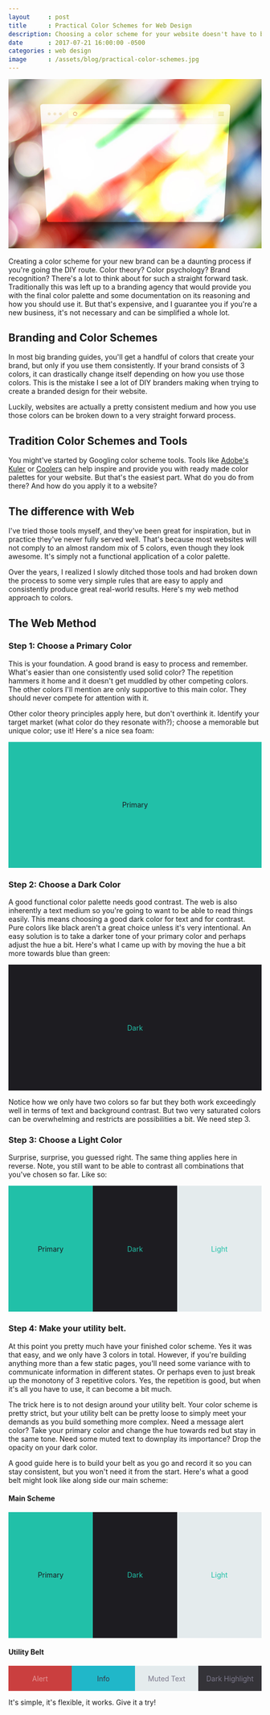 ```yaml
---
layout     : post
title      : Practical Color Schemes for Web Design
description: Choosing a color scheme for your website doesn't have to be complicated. Follow these rules and you'll be sure to nail it.
date       : 2017-07-21 16:00:00 -0500
categories : web design
image      : /assets/blog/practical-color-schemes.jpg
---
```


![Practical Color Schemes for Web Design](/assets/blog/practical-color-schemes.jpg)

Creating a color scheme for your new brand can be a daunting process if you're going the DIY route. Color theory? Color psychology? Brand recognition? There's a lot to think about for such a straight forward task. Traditionally this was left up to a branding agency that would provide you with the final color palette and some documentation on its reasoning and how you should use it. But that's expensive, and I guarantee you if you're a new business, it's not necessary and can be simplified a whole lot.

## Branding and Color Schemes
In most big branding guides, you'll get a handful of colors that create your brand, but only if you use them consistently. If your brand consists of 3 colors, it can drastically change itself depending on how you use those colors. This is the mistake I see a lot of DIY branders making when trying to create a branded design for their website.

Luckily, websites are actually a pretty consistent medium and how you use those colors can be broken down to a very straight forward process.

## Tradition Color Schemes and Tools

You might've started by Googling color scheme tools. Tools like [Adobe's Kuler](https://color.adobe.com/) or [Coolers](https://coolors.co/) can help inspire and provide you with ready made color palettes for your website. But that's the easiest part. What do you do from there? And how do you apply it to a website?

## The difference with Web

I've tried those tools myself, and they've been great for inspiration, but in practice they've never fully served well. That's because most websites will not comply to an almost random mix of 5 colors, even though they look awesome. It's simply not a functional application of a color palette.

Over the years, I realized I slowly ditched those tools and had broken down the process to some very simple rules that are easy to apply and consistently produce great real-world results. Here's my web method approach to colors.


## The Web Method

### Step 1: Choose a Primary Color

This is your foundation. A good brand is easy to process and remember. What's easier than one consistently used solid color? The repetition hammers it home and it doesn't get muddled by other competing colors. The other colors I'll mention are only supportive to this main color. They should never compete for attention with it.

Other color theory principles apply here, but don't overthink it. Identify your target market (what color do they resonate with?); choose a memorable but unique color; use it! Here's a nice sea foam:

<div style="
	width:100%;
	height:250px;
	display:flex;
	justify-content: center;
	align-items: center;
	background-color:#21c0a8;
	color: #1d1c21;
">Primary</div>

### Step 2: Choose a Dark Color

A good functional color palette needs good contrast. The web is also inherently a text medium so you're going to want to be able to read things easily. This means choosing a good dark color for text and for contrast. Pure colors like black aren't a great choice unless it's very intentional. An easy solution is to take a darker tone of your primary color and perhaps adjust the hue a bit. Here's what I came up with by moving the hue a bit more towards blue than green:

<div style="
	width:100%;
	height:250px;
	display:flex;
	justify-content: center;
	align-items: center;
	background-color:#1d1c21;
	color: #21c0a8;
">Dark</div>

Notice how we only have two colors so far but they both work exceedingly well in terms of text and background contrast. But two very saturated colors can be overwhelming and restricts are possibilities a bit. We need step 3.

### Step 3: Choose a Light Color

Surprise, surprise, you guessed right. The same thing applies here in reverse. Note, you still want to be able to contrast all combinations that you've chosen so far. Like so:

<div style="display:flex;flex-direction:row;">
	<div style="
	width:100%;
	height:250px;
	display:flex;
	justify-content: center;
	align-items: center;
	background-color:#21c0a8;
	color: #1d1c21;
	">Primary</div>
	<div style="
		width:100%;
		height:250px;
		display:flex;
		justify-content: center;
		align-items: center;
		background-color:#1d1c21;
		color: #21c0a8;
	">Dark</div>
	<div style="
		width:100%;
		height:250px;
		display:flex;
		justify-content: center;
		align-items: center;
		background-color:#e4ebed;
		color: #21c0a8;
	">Light</div>
</div>

### Step 4: Make your utility belt.

At this point you pretty much have your finished color scheme. Yes it was that easy, and we only have 3 colors in total. However, if you're building anything more than a few static pages, you'll need some variance with to communicate information in different states. Or perhaps even to just break up the monotony of 3 repetitive colors. Yes, the repetition is good, but when it's all you have to use, it can become a bit much.

The trick here is to not design around your utility belt. Your color scheme is pretty strict, but your utility belt can be pretty loose to simply meet your demands as you build something more complex. Need a message alert color? Take your primary color and change the hue towards red but stay in the same tone. Need some muted text to downplay its importance? Drop the opacity on your dark color.

A good guide here is to build your belt as you go and record it so you can stay consistent, but you won't need it from the start. Here's what a good belt might look like along side our main scheme:

#### Main Scheme
<div style="display:flex;flex-direction:row;">
	<div style="
	width:100%;
	height:250px;
	display:flex;
	justify-content: center;
	align-items: center;
	background-color:#21c0a8;
	color: #1d1c21;
	">Primary</div>
	<div style="
		width:100%;
		height:250px;
		display:flex;
		justify-content: center;
		align-items: center;
		background-color:#1d1c21;
		color: #21c0a8;
	">Dark</div>
	<div style="
		width:100%;
		height:250px;
		display:flex;
		justify-content: center;
		align-items: center;
		background-color:#e4ebed;
		color: #21c0a8;
	">Light</div>
</div>

#### Utility Belt
<div style="display:flex;flex-direction:row;">
	<div style="
	width:100%;
	height:50px;
	display:flex;
	justify-content: center;
	align-items: center;
	background-color:#ca3f3f;
	color: #e39797;
	">Alert</div>
	<div style="
		width:100%;
		height:50px;
		display:flex;
		justify-content: center;
		align-items: center;
		background-color:#20b7c9;
		color: #383544;
	">Info</div>
	<div style="
	width:100%;
	height:50px;
	display:flex;
	justify-content: center;
	align-items: center;
	background-color:#e4ebed;
	color: #7d798c;
	">Muted Text</div>
	<div style="
		width:100%;
		height:50px;
		display:flex;
		justify-content: center;
		align-items: center;
		background-color:#343338;
		color: #7d798c;
	">Dark Highlight</div>
</div>

It's simple, it's flexible, it works. Give it a try!
